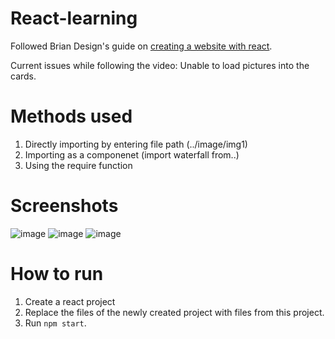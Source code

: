 # React-learning
Followed Brian Design's guide on [creating a website with react](https://www.youtube.com/watch?v=I2UBjN5ER4s).

Current issues while following the video: Unable to load pictures into the cards.

# Methods used
1. Directly importing by entering file path (../image/img1)
2. Importing as a componenet (import waterfall from..)
3. Using the require function 

# Screenshots
![image](https://user-images.githubusercontent.com/49745986/208149619-54cf2dd2-cf1a-4688-bceb-1c20f34a07b2.png)
![image](https://user-images.githubusercontent.com/49745986/208149695-cfd59996-fa55-42f3-9d4d-eb22e2cb14ec.png)
![image](https://user-images.githubusercontent.com/49745986/208149745-c6e2f16a-b79b-4b7c-bcec-b43c45646ba7.png)

# How to run
1. Create a react project
2. Replace the files of the newly created project with files from this project.
3. Run `npm start`.

